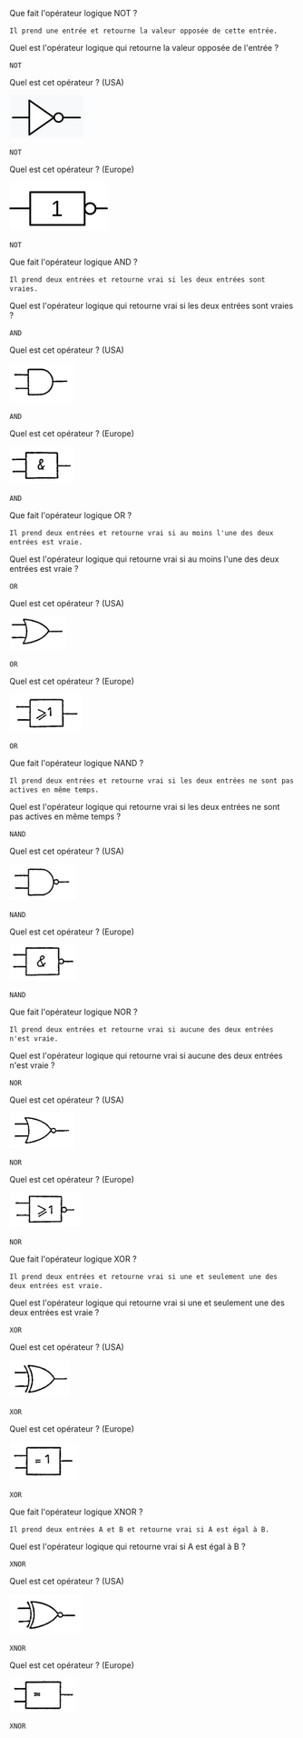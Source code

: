 Que fait l'opérateur logique NOT ?
```
Il prend une entrée et retourne la valeur opposée de cette entrée.
```

Quel est l'opérateur logique qui retourne la valeur opposée de l'entrée ?
```
NOT
```

Quel est cet opérateur ? (USA)

![NOT](image/logic-gates/1699023904084.png)
```
NOT
```

Quel est cet opérateur ? (Europe)

![NOT](image/logic-gates/1699024365135.png)
```
NOT
```

Que fait l'opérateur logique AND ?
```
Il prend deux entrées et retourne vrai si les deux entrées sont vraies.
```

Quel est l'opérateur logique qui retourne vrai si les deux entrées sont vraies ?
```
AND
```

Quel est cet opérateur ? (USA)

![AND](image/logic-gates/1699022178472.png)
```
AND
```

Quel est cet opérateur ? (Europe)

![AND](image/logic-gates/1699022204011.png)
```
AND
```

Que fait l'opérateur logique OR ?
```
Il prend deux entrées et retourne vrai si au moins l'une des deux entrées est vraie.
```

Quel est l'opérateur logique qui retourne vrai si au moins l'une des deux entrées est vraie ?
```
OR
```

Quel est cet opérateur ? (USA)

![OR](image/logic-gates/1699022282949.png)
```
OR
```

Quel est cet opérateur ? (Europe)

![OR](image/logic-gates/1699022300414.png)
```
OR
```

Que fait l'opérateur logique NAND ?
```
Il prend deux entrées et retourne vrai si les deux entrées ne sont pas actives en même temps.
```

Quel est l'opérateur logique qui retourne vrai si les deux entrées ne sont pas actives en même temps ?
```
NAND
```

Quel est cet opérateur ? (USA)

![NAND](image/logic-gates/1699022535620.png)
```
NAND
```

Quel est cet opérateur ? (Europe)

![NAND](image/logic-gates/1699022550812.png)
```
NAND
```

Que fait l'opérateur logique NOR ?
```
Il prend deux entrées et retourne vrai si aucune des deux entrées n'est vraie.
```

Quel est l'opérateur logique qui retourne vrai si aucune des deux entrées n'est vraie ?
```
NOR
```

Quel est cet opérateur ? (USA)

![NOR](image/logic-gates/1699022698616.png)
```
NOR
```

Quel est cet opérateur ? (Europe)

![NOR](image/logic-gates/1699022708402.png)
```
NOR
```

Que fait l'opérateur logique XOR ?
```
Il prend deux entrées et retourne vrai si une et seulement une des deux entrées est vraie.
```

Quel est l'opérateur logique qui retourne vrai si une et seulement une des deux entrées est vraie ?
```
XOR
```

Quel est cet opérateur ? (USA)

![XOR](image/logic-gates/1699023019258.png)
```
XOR
```

Quel est cet opérateur ? (Europe)

![XOR](image/logic-gates/1699023030506.png)
```
XOR
```

Que fait l'opérateur logique XNOR ?
```
Il prend deux entrées A et B et retourne vrai si A est égal à B.
```

Quel est l'opérateur logique qui retourne vrai si A est égal à B ?
```
XNOR
```

Quel est cet opérateur ? (USA)

![XNOR](image/logic-gates/1699023470992.png)
```
XNOR
```

Quel est cet opérateur ? (Europe)

![XNOR](image/logic-gates/1699023481021.png)
```
XNOR
```